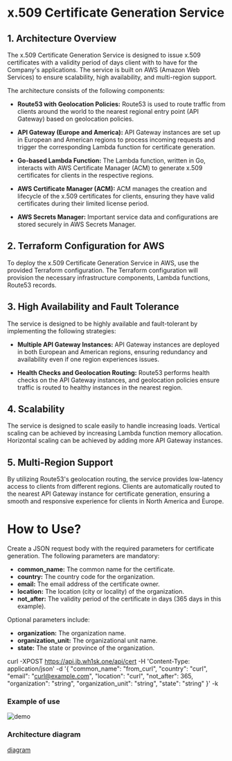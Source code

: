 # x.509 Certificate Generation Service

## 1. Architecture Overview

The x.509 Certificate Generation Service is designed to issue x.509 certificates with a validity period of days client with to have for the Company's applications. The service is built on AWS (Amazon Web Services) to ensure scalability, high availability, and multi-region support.

The architecture consists of the following components:

- **Route53 with Geolocation Policies:** Route53 is used to route traffic from clients around the world to the nearest regional entry point (API Gateway) based on geolocation policies.

- **API Gateway (Europe and America):** API Gateway instances are set up in European and American regions to process incoming requests and trigger the corresponding Lambda function for certificate generation.

- **Go-based Lambda Function:** The Lambda function, written in Go, interacts with AWS Certificate Manager (ACM) to generate x.509 certificates for clients in the respective regions.

- **AWS Certificate Manager (ACM):** ACM manages the creation and lifecycle of the x.509 certificates for clients, ensuring they have valid certificates during their limited license period.

- **AWS Secrets Manager:** Important service data and configurations are stored securely in AWS Secrets Manager.

## 2. Terraform Configuration for AWS

To deploy the x.509 Certificate Generation Service in AWS, use the provided Terraform configuration. The Terraform configuration will provision the necessary infrastructure components, Lambda functions, Route53 records.
## 3. High Availability and Fault Tolerance

The service is designed to be highly available and fault-tolerant by implementing the following strategies:

- **Multiple API Gateway Instances:** API Gateway instances are deployed in both European and American regions, ensuring redundancy and availability even if one region experiences issues.

- **Health Checks and Geolocation Routing:** Route53 performs health checks on the API Gateway instances, and geolocation policies ensure traffic is routed to healthy instances in the nearest region.
## 4. Scalability

The service is designed to scale easily to handle increasing loads. Vertical scaling can be achieved by increasing Lambda function memory allocation. Horizontal scaling can be achieved by adding more API Gateway instances.
## 5. Multi-Region Support

By utilizing Route53's geolocation routing, the service provides low-latency access to clients from different regions. Clients are automatically routed to the nearest API Gateway instance for certificate generation, ensuring a smooth and responsive experience for clients in North America and Europe.

# How to Use? 

Create a JSON request body with the required parameters for certificate generation. The following parameters are mandatory:

- **common_name:** The common name for the certificate.
- **country:** The country code for the organization.
- **email:** The email address of the certificate owner.
- **location:** The location (city or locality) of the organization.
- **not_after:** The validity period of the certificate in days (365 days in this example).

Optional parameters include:

- **organization:** The organization name.
- **organization_unit:** The organizational unit name.
- **state:** The state or province of the organization.


curl -XPOST https://api.jb.wh1sk.one/api/cert -H 'Content-Type: application/json' -d '{
  "common_name": "from_curl",
  "country": "curl",
  "email": "curl@example.com",
  "location": "curl",
  "not_after": 365,
  "organization": "string",
  "organization_unit": "string",
  "state": "string"
}' -k


### Example of use

![demo](./assets/demo.gif)

### Architecture diagram 

[diagram](./assets/Architecture_Diagram.png)
